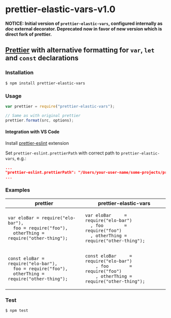 # prettier-elastic-vars-v1.0

__NOTICE: Initial version of `prettier-elastic-vars`, configured internally as _doc_ external decorator.
Deprecated now in favor of new version which is direct fork of prettier.__

## [Prettier](https://github.com/prettier/prettier) with alternative formatting for `var`, `let` and `const` declarations

### Installation

	$ npm install prettier-elastic-vars

### Usage

```javascript
var prettier = require("prettier-elastic-vars");

// Same as with original prettier
prettier.format(src, options);
```

#### Integration with VS Code

Install [prettier-eslint](https://marketplace.visualstudio.com/items?itemName=RobinMalfait.prettier-eslint-vscode) extension

Set `prettier-eslint.prettierPath` with correct path to `prettier-elastic-vars`, e.g.:

```json
...
"prettier-eslint.prettierPath": "/Users/your-user-name/some-projects/prettier-elastic-vars",
...
```

### Examples

<table>
<thead><tr><th>prettier</th><th>prettier-elastic-vars</th></thead>
<tbody>
<tr>
<td>
<pre><code>var eloBar = require("elo-bar"),
  foo = require("foo"),
  otherThing = require("other-thing");
</pre></code>
</td>
<td>
<pre><code>var eloBar     = require("elo-bar")
  , foo        = require("foo")
  , otherThing = require("other-thing");
</pre></code>
</td>
</tr>
<tr>
<td>
<pre><code>const eloBar = require("elo-bar"),
  foo = require("foo"),
  otherThing = require("other-thing");
</pre></code>
</td>
<td>
<pre><code>const eloBar     = require("elo-bar")
    , foo        = require("foo")
    , otherThing = require("other-thing");
</pre></code>
</td>
</tr>
</tbody>
</table>

### Test

	$ npm test
